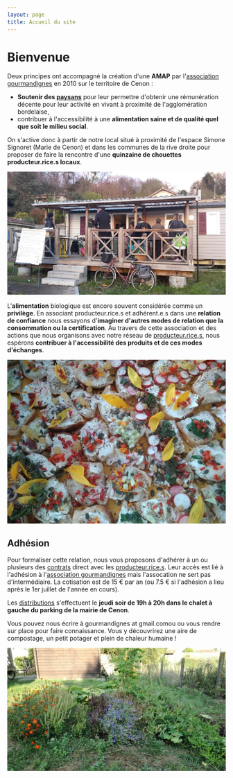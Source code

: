 ```yaml
---
layout: page
title: Accueil du site 
---
```


# Bienvenue

Deux principes ont accompagné la création d'une **AMAP** par l'[association gourmandignes](./gourmandignes/gourmandignes.html) en 2010 sur le territoire de Cenon : 

* **Soutenir des [paysans](./producteurs/)** pour leur permettre d'obtenir une rémunération décente pour leur activité en vivant à proximité de l'agglomération bordelaise,
* contribuer à l'accessibilité à une **alimentation saine et de qualité quel que soit le milieu social**.

On s'active donc à partir de notre local situé à proximité de l'espace Simone Signoret (Marie de Cenon) et dans les communes de la rive droite pour proposer de faire la rencontre d'une **quinzaine de chouettes producteur.rice.s locaux**. 

![Le local, bof...](./assets/amap.jpg)

L'**alimentation** biologique est encore souvent considérée comme un **privilège**. En associant producteur.rice.s et adhérent.e.s dans une **relation de confiance** nous essayons d'**imaginer d'autres modes de relation que la consommation ou la certification**. Au travers de cette association et des actions que nous organisons avec notre réseau de [producteur.rice.s](./producteurs/), nous espérons **contribuer à l'accessibilité des produits et de ces modes d'échanges**.

![atelier culinaire: fresque](./gourmandignes/atelier.jpg)

## Adhésion
Pour formaliser cette relation, nous vous proposons d'adhérer à un ou plusieurs des [contrats](./contrats/) direct avec les [producteur.rice.s](./producteurs/). Leur accès est lié à l'adhésion à l'[association gourmandignes](./gourmandignes/gourmandignes.html) mais l'assocation ne sert pas d'intermédiaire. La cotisation est de 15 € par an (ou 7.5 € si l'adhésion a lieu après le 1er juillet de l'année en cours).

Les [distributions](./gourmandignes/distribution.html) s'effectuent le **jeudi soir de 19h à 20h dans le chalet à gauche du parking de la mairie de Cenon**.

Vous pouvez nous écrire à gourmandignes at gmail.comou ou vous rendre sur place pour faire connaissance. Vous y découvrirez une aire de compostage, un petit potager et plein de chaleur humaine !

![potager](./gourmandignes/jardin.jpg)